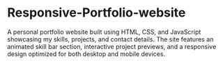 # Responsive-Portfolio-website
A personal portfolio website built using HTML, CSS, and JavaScript showcasing my skills, projects, and contact details. The site features an animated skill bar section, interactive project previews, and a responsive design optimized for both desktop and mobile devices. 
